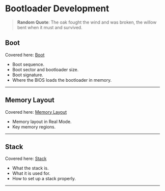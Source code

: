 # Bootloader Development

> **Random Quote**: The oak fought the wind and was broken, the willow bent when it must and survived.

## Boot

Covered here: [Boot](../notes/03_bootloader_development/01_boot.md)

+ Boot sequence.
+ Boot sector and bootloader size.
+ Boot signature.
+ Where the BIOS loads the bootloader in memory.

---

## Memory Layout

Covered here: [Memory Layout](../notes/03_bootloader_development/02_memory_layout.md)

+ Memory layout in Real Mode.
+ Key memory regions.

---

## Stack

Covered here: [Stack](../notes/03_bootloader_development/03_stack.md)

+ What the stack is.
+ What it is used for.
+ How to set up a stack properly.

---
